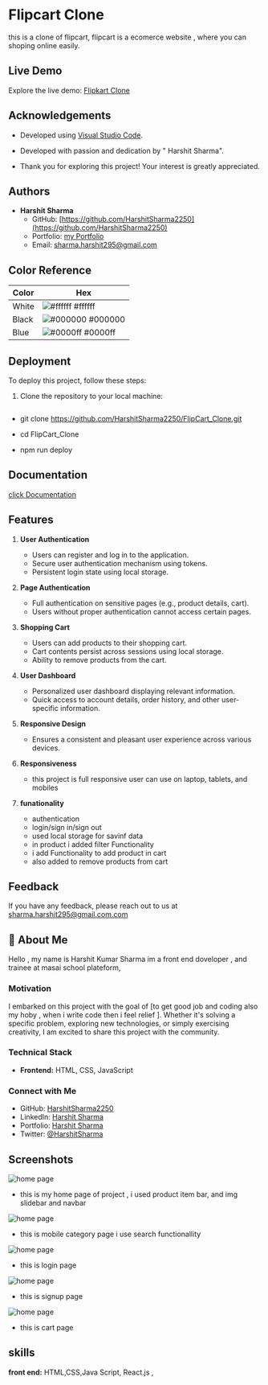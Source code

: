 
# Flipcart Clone


this is a clone of flipcart, flipcart is a ecomerce website , where you can shoping online easily.

## Live Demo

Explore the live demo: [Flipkart Clone](https://65aeb52a4dab7b3a0094a54a--superlative-blini-198462.netlify.app/)
## Acknowledgements

- Developed using [Visual Studio Code](https://code.visualstudio.com/).
- Developed with passion and dedication by " Harshit Sharma".



- Thank you for exploring this project! Your interest is greatly appreciated.

## Authors


- **Harshit Sharma**
  - GitHub: [https://github.com/HarshitSharma2250](https://github.com/HarshitSharma2250)
  - Portfolio: [my  Portfolio](https://harshitsharma2250.github.io/)
  - Email: sharma.harshit295@gmail.com





## Color Reference

| Color             | Hex                                                                |
| ----------------- | ------------------------------------------------------------------ |
| White             | ![#ffffff](https://via.placeholder.com/10/ffffff?text=+) #ffffff |
| Black             | ![#000000](https://via.placeholder.com/10/000000?text=+) #000000 |
| Blue              | ![#0000ff](https://via.placeholder.com/10/0000ff?text=+) #0000ff |







## Deployment

To deploy this project, follow these steps:

1. Clone the repository to your local machine:

   ```bash
  - git clone https://github.com/HarshitSharma2250/FlipCart_Clone.git

  - cd FlipCart_Clone
  - npm run deploy





## Documentation

[click Documentation](https://trello.com/invite/b/I5koninY/ATTI1917aa81b0ed605f4343fe639e7deba828FFD9B2/harshit-sharma)



## Features

1. **User Authentication**
   - Users can register and log in to the application.
   - Secure user authentication mechanism using tokens.
   - Persistent login state using local storage.

2. **Page Authentication**
   - Full authentication on sensitive pages (e.g., product details, cart).
   - Users without proper authentication cannot access certain pages.

3. **Shopping Cart**
   - Users can add products to their shopping cart.
   - Cart contents persist across sessions using local storage.
   - Ability to remove products from the cart.

4. **User Dashboard**
   - Personalized user dashboard displaying relevant information.
   - Quick access to account details, order history, and other user-specific information.

5. **Responsive Design**
   - Ensures a consistent and pleasant user experience across various devices.
6. **Responsiveness**
   - this project is full responsive user can use on laptop, tablets, and mobiles 
7. **funationality**
   - authentication
   - login/sign in/sign out
   - used local storage for savinf data
   - in product i added filter  Functionality  
   - i add Functionality  to add product in cart
   - also added to remove products from cart






## Feedback

If you have any feedback, please reach out to us at sharma.harshit295@gmail.com.com


## 🚀 About Me
Hello , my name is Harshit Kumar Sharma
im a front end doveloper , and trainee at masai school plateform,

### Motivation

I embarked on this project with the goal of [to get good job and coding also my  hoby , when i write code then i feel relief ]. Whether it's solving a specific problem, exploring new technologies, or simply exercising creativity, I am excited to share this project with the community.

### Technical Stack
- **Frontend:** HTML, CSS, JavaScript



### Connect with Me

- GitHub: [HarshitSharma2250](https://github.com/HarshitSharma2250)
- LinkedIn: [Harshit Sharma](https://www.linkedin.com/in/harshit-sharma-552038236/)
- Portfolio: [Harshit Sharma](https://harshitsharma2250.github.io/)
- Twitter: [@HarshitSharma](https://twitter.com/sharmaharshit26)






## Screenshots

![home page](project_screenShot/F_firstPage.png)
- this is my home page of project , i used product item bar, and img slidebar and navbar

![home page](project_screenShot/F_secondPage.png)
 - this is mobile category page i use search functionallity

![home page](project_screenShot/F_loginPage.png)
 - this is login page

![home page](project_screenShot/F_cartPage.png)
 - this is signup  page

![home page](project_screenShot/F_rCartPage.png)
 - this is cart   page


## skills


**front end:** HTML,CSS,Java Script, React.js , 
